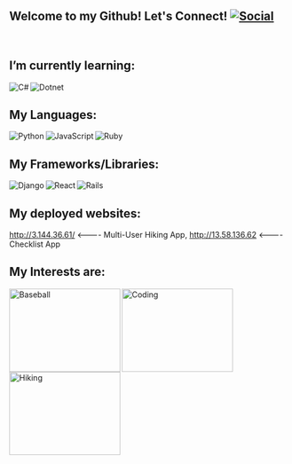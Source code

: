 ## Welcome to my Github! Let's Connect! <a href="https://www.linkedin.com/in/charles-friend-8b4603199/"><img src="https://img.shields.io/badge/LinkedIn-0077B5?style=for-the-badge&logo=linkedin&logoColor=white" alt="Social"></a>
<br>

## I’m currently learning:
<img src="https://img.shields.io/badge/C%23-239120?style=for-the-badge&logo=c-sharp&logoColor=white" alt="C#" align="left" /> 
<img src="https://img.shields.io/badge/.NET-5C2D91?style=for-the-badge&logo=.net&logoColor=white" alt="Dotnet" align="left" />
<br>

## My Languages:
<img src="https://img.shields.io/badge/Python-14354C?style=for-the-badge&logo=python&logoColor=white" alt="Python" align="left" />
<img src="https://img.shields.io/badge/JavaScript-323330?style=for-the-badge&logo=javascript&logoColor=F7DF1E" alt="JavaScript" align="left" />
<img src="https://img.shields.io/badge/Ruby-CC342D?style=for-the-badge&logo=ruby&logoColor=white" alt="Ruby" align="left" />
<br>

## My Frameworks/Libraries: 
<img src="https://img.shields.io/badge/Django-092E20?style=for-the-badge&logo=django&logoColor=white" alt="Django" align="left" />
<img src="https://img.shields.io/badge/React-20232A?style=for-the-badge&logo=react&logoColor=61DAFB" alt="React" align="left" />
<img src="https://img.shields.io/badge/Ruby_on_Rails-CC0000?style=for-the-badge&logo=ruby-on-rails&logoColor=white" alt="Rails" align="left" />
<br>

## My deployed websites:
http://3.144.36.61/ <---- Multi-User Hiking App, http://13.58.136.62 <---- Checklist App
<br>

## My Interests are: 
<img src="https://lakelandmom.com/wp-content/uploads/2021/01/Baseball-Teams-Lakeland-Florida.jpg" alt="Baseball" align="left" style="height: 150px; width: 200px;"/>
<img src="https://akm-img-a-in.tosshub.com/indiatoday/images/story/202012/chris-ried-ieic5Tq8YMk-unsplas_1200x768.jpeg?bEhcYQAShJnLf0Mtu4JYq8YzICfhz2rB&size=770:433" alt="Coding" align="left" style="height: 150px; width: 200px;"/>
<img src="https://i.natgeofe.com/n/8f633a47-1da9-4873-b851-0ed1bdd93e9a/hiking-survival-day-hike-alone_16x9.jpg" alt="Hiking" align="left" style="height: 150px; width: 200px;"/>

